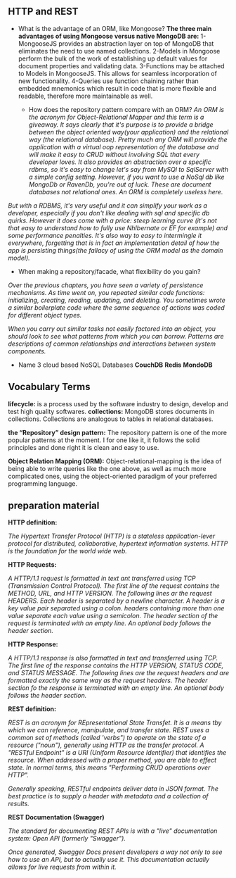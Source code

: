## HTTP and REST

- What is the advantage of an ORM, like Mongoose?
  **The three main advantages of using Mongoose versus native MongoDB are:**
  1- MongooseJS provides an abstraction layer on top of MongoDB that eliminates the need to use named collections.
  2-Models in Mongoose perform the bulk of the work of establishing up default values for document properties and validating data.
  3-Functions may be attached to Models in MongooseJS. This allows for seamless incorporation of new functionality.
  4-Queries use function chaining rather than embedded mnemonics which result in code that is more flexible and readable, therefore more maintainable as well.

  - How does the repository pattern compare with an ORM?
    _An ORM is the acronym for Object-Relational Mapper and this term is a giveaway. It says clearly that it's purpose is to provide a bridge between the object oriented way(your application) and the relational way (the relational database). Pretty much any ORM will provide the application with a virtual oop representation of the database and will make it easy to CRUD without involving SQL that every developer loves. It also provides an abstraction over a specific rdbms, so it's easy to change let's say from MySQl to SqlServer with a simple config setting. However, if you want to use a NoSql db like MongoDb or RavenDb, you're out of luck. These are document databases not relational ones. An ORM is completely useless here._

_But with a RDBMS, it's very useful and it can simplify your work as a developer, especially if you don't like dealing with sql and specific db quirks. However it does come with a price: steep learning curve (it's not that easy to understand how to fully use NhIbernate or EF for example) and some performance penalties. It's also way to easy to intermingle it everywhere, forgetting that is in fact an implementation detail of how the app is persisting things(the fallacy of using the ORM model as the domain model)._

- When making a repository/facade, what flexibility do you gain?

_Over the previous chapters, you have seen a variety of persistence mechanisms. As time went on, you repeated similar code functions: initializing, creating, reading, updating, and deleting. You sometimes wrote a similar boilerplate code where the same sequence of actions was coded for different object types._

_When you carry out similar tasks not easily factored into an object, you should look to see what patterns from which you can borrow. Patterns are descriptions of common relationships and interactions between system components._

- Name 3 cloud based NoSQL Databases
  **CouchDB**
  **Redis**
  **MondoDB**

## Vocabulary Terms

**lifecycle:** is a process used by the software industry to design, develop and test high quality softwares.
**collections:** MongoDB stores documents in collections. Collections are analogous to tables in relational databases.

**the “Repository” design pattern:** The repository pattern is one of the more popular patterns at the moment. I for one like it, it follows the solid principles and done right it is clean and easy to use.

**Object Relation Mapping (ORM):** Object-relational-mapping is the idea of being able to write queries like the one above, as well as much more complicated ones, using the object-oriented paradigm of your preferred programming language.

## preparation material

**HTTP definition:**

_The Hypertext Transfer Protocol (HTTP) is a stateless application-lever protocol for distributed, collaborative, hypertext information systems. HTTP is the foundation for the world wide web._

**HTTP Requests:**

_A HTTP/1.1 request is formatted in text ant transferred using TCP (Transmission Control Protocol). The first line of the request contains the METHOD, URL, and HTTP VERSION. The following lines ar the request HEADERS. Each header is separated by a newline character. A header is a key value pair separated using a colon. headers containing more than one value separate each value using a semicolon. The header section of the request is terminated with an empty line. An optional body follows the header section._

**HTTP Response:**

_A HTTP/1.1 response is also formatted in text and transferred using TCP. The first line of the response contains the HTTP VERSION, STATUS CODE, and STATUS MESSAGE. The following lines are the request headers and are formatted exactly the same way as the request headers. The header section fo the response is terminated with an empty line. An optional body follows the header section._

**REST definition:**

_REST is an acronym for REpresentational State Transfet._ _It is a means tby which we can reference, manipulate, and transfer state._ _REST uses a common set of methods (called 'verbs") to operate on the state of a resource ("noun"), generally using HTTP as the transfer protocol._
_A "RESTful Endpoint" is a URI (Uniform Resource Identifier) that identifies the resource. When addressed with a proper method, you are able to effect state._ _In normal terms, this means "Performing CRUD operations over HTTP"._

_Generally speaking, RESTful endpoints deliver data in JSON format. The best practice is to supply a header with metadata and a collection of results._

**REST Documentation (Swagger)**

_The standard for documenting REST APIs is with a "live" documentation system: Open API (formerly "Swagger")._

_Once generated, Swagger Docs present developers a way not only to see how to use an API, but to actually use it. This documentation actually allows for live requests from within it._
